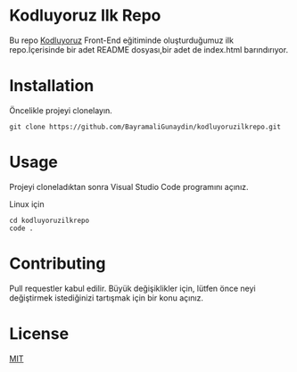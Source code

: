 # Kodluyoruz Ilk Repo

Bu repo [Kodluyoruz](https://www.kodluyoruz.org/) Front-End eğitiminde oluşturduğumuz ilk repo.İçerisinde bir adet README dosyası,bir adet de index.html barındırıyor.

# Installation

Öncelikle projeyi clonelayın.

```
git clone https://github.com/BayramaliGunaydin/kodluyoruzilkrepo.git
```

# Usage

Projeyi cloneladıktan sonra Visual Studio Code programını açınız.

Linux için
```
cd kodluyoruzilkrepo
code .
```

# Contributing

Pull requestler kabul edilir. Büyük değişiklikler için, lütfen önce neyi değiştirmek istediğinizi tartışmak için bir konu açınız.

# License
[MIT](https://choosealicense.com/licenses/mit/)
